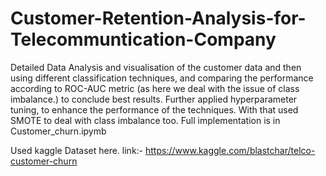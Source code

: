 # Customer-Retention-Analysis-for-Telecommuntication-Company
Detailed Data Analysis and visualisation of the customer data and then using different classification techniques, and comparing the performance according to ROC-AUC metric (as here we deal with the issue of class imbalance.) to conclude best results. Further applied hyperparameter tuning, to enhance the performance of the techniques. With that used SMOTE to deal with class imbalance too. Full implementation is in Customer_churn.ipymb

Used kaggle Dataset here.
link:- https://www.kaggle.com/blastchar/telco-customer-churn
